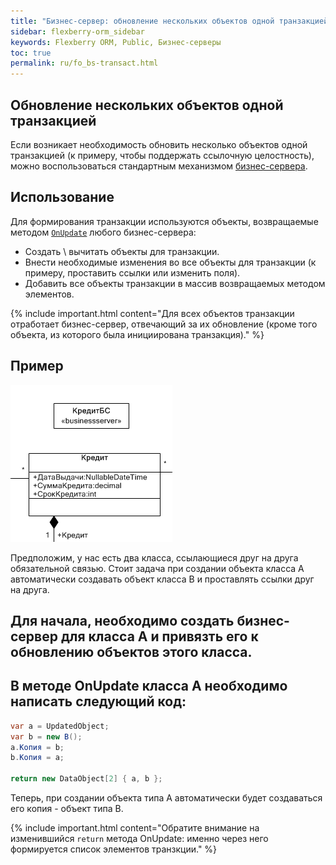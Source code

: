 ```yaml
---
title: "Бизнес-сервер: обновление нескольких объектов одной транзакцией"
sidebar: flexberry-orm_sidebar
keywords: Flexberry ORM, Public, Бизнес-серверы
toc: true
permalink: ru/fo_bs-transact.html
---
```


## Обновление нескольких объектов одной транзакцией
Если возникает необходимость обновить несколько объектов одной транзакцией (к примеру, чтобы поддержать ссылочную целостность), можно воспользоваться стандартным механизмом [бизнес-сервера](fo_business-servers-wrapper-business-facade.html).

## Использование
Для формирования транзакции используются объекты, возвращаемые методом [`OnUpdate`](fo_bs-example.html) любого бизнес-сервера:

* Создать \ вычитать объекты для транзакции.
* Внести необходимые изменения во все объекты для транзакции (к примеру, проставить ссылки или изменить поля).
* Добавить все объекты транзакции в массив возвращаемых методом элементов.

{% include important.html content="Для всех объектов транзакции отработает бизнес-сервер, отвечающий за их обновление (кроме того объекта, из которого была инициирована транзакция)." %}

## Пример

![](/images/pages/products/flexberry-orm/BSExample.PNG)

Предположим, у нас есть два класса, ссылающиеся друг на друга обязательной связью. Стоит задача при создании объекта класса A автоматически создавать объект класса В и проставлять ссылки друг на друга.

## Для начала, необходимо создать бизнес-сервер для класса A и привязть его к обновлению объектов этого класса.
## В методе OnUpdate класса A необходимо написать следующий код:

```cs
var a = UpdatedObject;
var b = new B();
a.Копия = b;
b.Копия = a;

return new DataObject[2] { a, b }; 
```

Теперь, при создании объекта типа А автоматически будет создаваться его копия - объект типа В.

{% include important.html content="Обратите внимание на изменившийся `return` метода OnUpdate: именно через него формируется список элементов транзкции." %}

